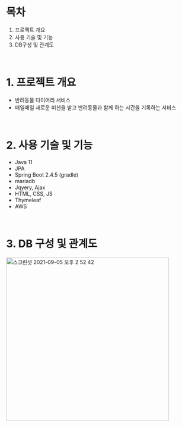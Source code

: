 # 목차
1. 프로젝트 개요
2. 사용 기술 및 기능
3. DB구성 및 관계도

<br>


# 1. 프로젝트 개요
- 반려동물 다이어리 서비스 
- 매일매일 새로운 미션을 받고 반려동물과 함께 하는 시간을 기록하는 서비스

<br>



# 2. 사용 기술 및 기능
- Java 11 
- JPA
- Spring Boot 2.4.5 (gradle)
- mariadb
- Jqyery, Ajax
- HTML, CSS, JS
- Thymeleaf
- AWS

<br>


# 3. DB 구성 및 관계도
<img width="439" alt="스크린샷 2021-09-05 오후 2 52 42" src="https://user-images.githubusercontent.com/59347101/132116955-443d79bd-76b9-479a-a6ee-ddc544f21a0e.png">

